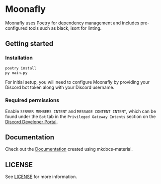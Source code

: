 # Moonafly

Moonafly uses [Poetry](https://github.com/python-poetry/poetry) for dependency management and includes pre-configured tools such as black, isort for linting.

## Getting started

### Installation

```bash
poetry install
py main.py
```

For initial setup, you will need to configure Moonafly by providing your Discord bot token along with your Discord username.

### Required permissions

Enable `SERVER MEMBERS INTENT` and `MESSAGE CONTENT INTENT`, which can be found under the `Bot` tab in the `Privileged Gateway Intents` section on the [Discord Developer Portal](https://discord.com/developers/applications).

## Documentation

Check out the [Documentation](https://Moonafly.github.io/docs) created using mkdocs-material.

## LICENSE

See [LICENSE](./LICENSE) for more information.
